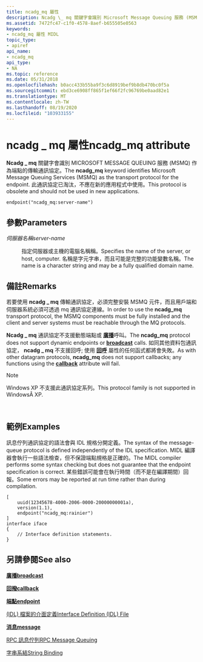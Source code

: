 ```yaml
---
title: ncadg_mq 屬性
description: Ncadg \_ mq 關鍵字會識別 Microsoft Message Queuing 服務 (MSMQ) 作為端點的傳輸通訊協定。 此通訊協定已淘汰，不應在新的應用程式中使用。
ms.assetid: 7472fc47-c1f0-4578-8aef-b655505e0563
keywords:
- ncadg_mq 屬性 MIDL
topic_type:
- apiref
api_name:
- ncadg_mq
api_type:
- NA
ms.topic: reference
ms.date: 05/31/2018
ms.openlocfilehash: b0acc433b55ba9f3c6d8919bef9b8db470bc0f5a
ms.sourcegitcommit: ebd3ce6908ff865f1ef66f2fc96769be0aad82e1
ms.translationtype: MT
ms.contentlocale: zh-TW
ms.lasthandoff: 08/19/2020
ms.locfileid: "103933155"
---
```

# <a name="ncadg_mq-attribute"></a><span data-ttu-id="4e73e-105">ncadg \_ mq 屬性</span><span class="sxs-lookup"><span data-stu-id="4e73e-105">ncadg\_mq attribute</span></span>

<span data-ttu-id="4e73e-106">**Ncadg \_ mq** 關鍵字會識別 MICROSOFT MESSAGE QUEUING 服務 (MSMQ) 作為端點的傳輸通訊協定。</span><span class="sxs-lookup"><span data-stu-id="4e73e-106">The **ncadg\_mq** keyword identifies Microsoft Message Queuing Services (MSMQ) as the transport protocol for the endpoint.</span></span> <span data-ttu-id="4e73e-107">此通訊協定已淘汰，不應在新的應用程式中使用。</span><span class="sxs-lookup"><span data-stu-id="4e73e-107">This protocol is obsolete and should not be used in new applications.</span></span>

``` syntax
endpoint("ncadg_mq:server-name")
```

## <a name="parameters"></a><span data-ttu-id="4e73e-108">參數</span><span class="sxs-lookup"><span data-stu-id="4e73e-108">Parameters</span></span>

<dl> <dt>

<span data-ttu-id="4e73e-109">*伺服器名稱*</span><span class="sxs-lookup"><span data-stu-id="4e73e-109">*server-name*</span></span> 
</dt> <dd>

<span data-ttu-id="4e73e-110">指定伺服器或主機的電腦名稱稱。</span><span class="sxs-lookup"><span data-stu-id="4e73e-110">Specifies the name of the server, or host, computer.</span></span> <span data-ttu-id="4e73e-111">名稱是字元字串，而且可能是完整的功能變數名稱。</span><span class="sxs-lookup"><span data-stu-id="4e73e-111">The name is a character string and may be a fully qualified domain name.</span></span>

</dd> </dl>

## <a name="remarks"></a><span data-ttu-id="4e73e-112">備註</span><span class="sxs-lookup"><span data-stu-id="4e73e-112">Remarks</span></span>

<span data-ttu-id="4e73e-113">若要使用 **ncadg \_ mq** 傳輸通訊協定，必須完整安裝 MSMQ 元件，而且用戶端和伺服器系統必須可透過 mq 通訊協定連線。</span><span class="sxs-lookup"><span data-stu-id="4e73e-113">In order to use the **ncadg\_mq** transport protocol, the MSMQ components must be fully installed and the client and server systems must be reachable through the MQ protocols.</span></span>

<span data-ttu-id="4e73e-114">**Ncadg \_ mq** 通訊協定不支援動態端點或 [**廣播**](broadcast.md)呼叫。</span><span class="sxs-lookup"><span data-stu-id="4e73e-114">The **ncadg\_mq** protocol does not support dynamic endpoints or [**broadcast**](broadcast.md) calls.</span></span> <span data-ttu-id="4e73e-115">如同其他資料包通訊協定， **ncadg \_ mq** 不支援回呼; 使用 [**回呼**](callback.md) 屬性的任何函式都將會失敗。</span><span class="sxs-lookup"><span data-stu-id="4e73e-115">As with other datagram protocols, **ncadg\_mq** does not support callbacks; any functions using the [**callback**](callback.md) attribute will fail.</span></span>

> [!Note]  
> <span data-ttu-id="4e73e-116">Windows XP 不支援此通訊協定系列。</span><span class="sxs-lookup"><span data-stu-id="4e73e-116">This protocol family is not supported in WindowsÂ XP.</span></span>

 

## <a name="examples"></a><span data-ttu-id="4e73e-117">範例</span><span class="sxs-lookup"><span data-stu-id="4e73e-117">Examples</span></span>

<span data-ttu-id="4e73e-118">訊息佇列通訊協定的語法會與 IDL 規格分開定義。</span><span class="sxs-lookup"><span data-stu-id="4e73e-118">The syntax of the message-queue protocol is defined independently of the IDL specification.</span></span> <span data-ttu-id="4e73e-119">MIDL 編譯器會執行一些語法檢查，但不保證端點規格是正確的。</span><span class="sxs-lookup"><span data-stu-id="4e73e-119">The MIDL compiler performs some syntax checking but does not guarantee that the endpoint specification is correct.</span></span> <span data-ttu-id="4e73e-120">某些錯誤可能會在執行時間（而不是在編譯期間）回報。</span><span class="sxs-lookup"><span data-stu-id="4e73e-120">Some errors may be reported at run time rather than during compilation.</span></span>

``` syntax
[
    uuid(12345678-4000-2006-0000-20000000001a), 
    version(1.1), 
    endpoint("ncadg_mq:rainier") 
]
interface iface
{
    // Interface definition statements.
}
```

## <a name="see-also"></a><span data-ttu-id="4e73e-121">另請參閱</span><span class="sxs-lookup"><span data-stu-id="4e73e-121">See also</span></span>

<dl> <dt>

[<span data-ttu-id="4e73e-122">**廣播**</span><span class="sxs-lookup"><span data-stu-id="4e73e-122">**broadcast**</span></span>](broadcast.md)
</dt> <dt>

[<span data-ttu-id="4e73e-123">**回撥**</span><span class="sxs-lookup"><span data-stu-id="4e73e-123">**callback**</span></span>](callback.md)
</dt> <dt>

[<span data-ttu-id="4e73e-124">**端點**</span><span class="sxs-lookup"><span data-stu-id="4e73e-124">**endpoint**</span></span>](endpoint.md)
</dt> <dt>

[<span data-ttu-id="4e73e-125"> (IDL) 檔案的介面定義</span><span class="sxs-lookup"><span data-stu-id="4e73e-125">Interface Definition (IDL) File</span></span>](interface-definition-idl-file.md)
</dt> <dt>

[<span data-ttu-id="4e73e-126">**消息**</span><span class="sxs-lookup"><span data-stu-id="4e73e-126">**message**</span></span>](message.md)
</dt> <dt>

[<span data-ttu-id="4e73e-127">RPC 訊息佇列</span><span class="sxs-lookup"><span data-stu-id="4e73e-127">RPC Message Queuing</span></span>](/windows/desktop/Rpc/rpc-message-queuing)
</dt> <dt>

[<span data-ttu-id="4e73e-128">字串系結</span><span class="sxs-lookup"><span data-stu-id="4e73e-128">String Binding</span></span>](/windows/desktop/Rpc/string-binding)
</dt> </dl>

 

 
